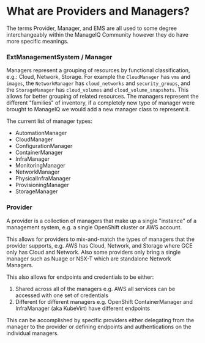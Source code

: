 # What are Providers and Managers?

The terms Provider, Manager, and EMS are all used to some degree interchangeably within the ManageIQ Community however they do have more specific meanings.

### ExtManagementSystem / Manager

Managers represent a grouping of resources by functional classification, e.g.: Cloud, Network, Storage.  For example the `CloudManager` has `vms` and `images`, the `NetworkManager` has `cloud_networks` and `security_groups`, and the `StorageManager` has `cloud_volumes` and `cloud_volume_snapshots`.  This allows for better grouping of related resources.  The managers represent the different "families" of inventory, if a completely new type of manager were brought to ManageIQ we would add a new manager class to represent it.

The current list of manager types:
* AutomationManager
* CloudManager
* ConfigurationManager
* ContainerManager
* InfraManager
* MonitoringManager
* NetworkManager
* PhysicalInfraManager
* ProvisioningManager
* StorageManager

### Provider

A provider is a collection of managers that make up a single "instance" of a management system, e.g. a single OpenShift cluster or AWS account.

This allows for providers to mix-and-match the types of managers that the provider supports, e.g. AWS has Cloud, Network, and Storage where GCE only has Cloud and Network.  Also some providers only bring a single manager such as Nuage or NSX-T which are standalone Network Managers.

This also allows for endpoints and credentials to be either:

1. Shared across all of the managers e.g. AWS all services can be accessed with one set of credentials
2. Different for different managers e.g. OpenShift ContainerManager and InfraManager (aka KubeVirt) have different endpoints

This can be accomplished by specific providers either delegating from the manager to the provider or defining endpoints and authentications on the individual managers.
